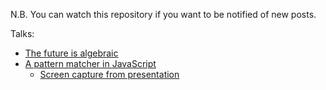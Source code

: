N.B. You can watch this repository if you want to be notified of new posts.

Talks:
* [The future is algebraic](http://polytypic.github.io/blog/the-future-is-algebraic/)
* [A pattern matcher in JavaScript](http://polytypic.github.io/blog/a-pattern-matcher-in-javascript/)
  * [Screen capture from presentation](https://youtu.be/Wl5w60ERkrc)
